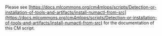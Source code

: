 Please see [https://docs.mlcommons.org/cm4mlops/scripts/Detection-or-installation-of-tools-and-artifacts/install-numactl-from-src](https://docs.mlcommons.org/cm4mlops/scripts/Detection-or-installation-of-tools-and-artifacts/install-numactl-from-src) for the documentation of this CM script.
